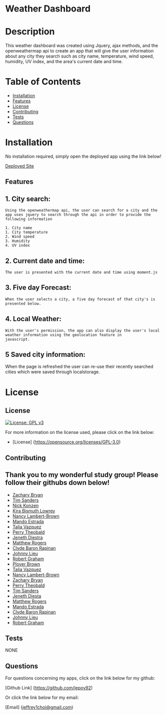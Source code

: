 # Weather Dashboard

# Description

This weather dashboard was created using Jquery, ajax methods, and the openweathermap api to create an app that will give the user
information about any city they search such as city name, temperature, wind speed, humidity, UV index, and the area's current date and time.

# Table of Contents


* [Installation](#installation)
* [Features](#usage)
* [License](#license)
* [Contributing](#contributing)
* [Tests](#tests)
* [Questions](#questions)

# Installation

No installation required, simply open the deployed app using the link below!

[Deployed Site](https://jepoy92.github.io/Weather-Dashboard/)

## Features

## 1. City search: 

    Using the openweathermap api, the user can search for a city and the app uses jquery to search through the api in order to provide the following information

    1. City name
    1. City temperature 
    2. Wind speed
    3. Humidity
    4. UV index 

## 2. Current date and time:

    The user is presented with the current date and time using moment.js

## 3. Five day Forecast: 

    When the user selects a city, a five day forecast of that city's is presented below. 

## 4. Local Weather:

    With the user's permission, the app can also display the user's local weather information using the geolocation feature in 
    javascript.

## 5 Saved city information:

When the page is refreshed the user can re-use their recently searched cities which were saved through localstorage.

# License

## License
  
  
[![License: GPL v3](https://img.shields.io/badge/License-GPLv3-blue.svg)](https://www.gnu.org/licenses/gpl-3.0)

  For more information on the license used, please click on the link below:

- [License] (https://opensource.org/licenses/GPL-3.0)



## Contributing

## Thank you to my wonderful study group! Please follow their githubs down below!

- [Zachary Bryan](https://github.com/zacharybryan)
- [Tim Sanders](https://github.com/tbsanders5)
- [Nick Konzen](https://github.com/NTKonzen)
- [Kira Bismuth Lowrey](https://github.com/KILowrey)
- [Nancy Lambert-Brown](https://github.com/n-lambert)
- [Mando Estrada](https://github.com/Mando619)
- [Talia Vazquez](https://github.com/taliavazquez)
- [Perry Theobald](https://github.com/perrytjr)
- [Jeneth Diestra](https://github.com/jen6one9)
- [Matthew Rogers](https://github.com/Rogers-Development-Services)
- [Clyde Baron Rapinan](https://github.com/clydebaron2000)
- [Johnny Lieu](https://github.com/johnnylieu)
- [Robert Graham](https://github.com/Robmgraham)
- [Plover Brown](https://github.com/rebgrasshopper)
- [Talia Vazquez](https://github.com/taliavazquez)
- [Nancy Lambert-Brown](https://github.com/n-lambert)
- [Zachary Bryan](https://github.com/zacharybryan)
- [Perry Theobald](https://github.com/perrytjr)
- [Tim Sanders](https://github.com/tbsanders5)
- [Jeneth Diesta](https://github.com/jen6one9)
- [Matthew Rogers](https://github.com/Rogers-Development-Services)
- [Mando Estrada](https://github.com/Mando619)
- [Clyde Baron Rapinan](https://github.com/clydebaron2000)
- [Johnny Lieu](https://github.com/johnnylieu)
- [Robert Graham](https://github.com/Robmgraham)

## Tests 

NONE

## Questions

  For questions concerning my apps, click on the link below for my github:

  [Github Link] (https://github.com/jepoy92)

  Or click the link below for my email:

  [Email] (jeffrey1choi@gmail.com)
